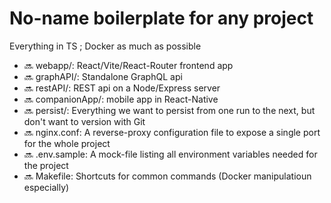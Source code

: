 # No-name boilerplate for any project

Everything in TS ; Docker as much as possible

- 🔜 webapp/: React/Vite/React-Router frontend app
- 🔜 graphAPI/: Standalone GraphQL api
- 🔜 restAPI/: REST api on a Node/Express server
- 🔜 companionApp/: mobile app in React-Native
- 🔜 persist/: Everything we want to persist from one run to the next, but don't want to version with Git
- 🔜 nginx.conf: A reverse-proxy configuration file to expose a single port for the whole project
- 🔜 .env.sample: A mock-file listing all environment variables needed for the project
- 🔜 Makefile: Shortcuts for common commands (Docker manipulatioun especially)
